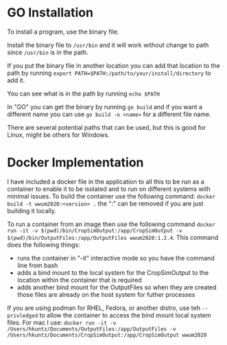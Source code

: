 # GO Installation

To install a program, use the binary file.

Install the binary file to `/usr/bin` and it will work without change to path since
`/usr/bin` is in the path.

If you put the binary file in another location you can add that location to the
path by running `export PATH=$PATH:/path/to/your/install/directory` to add it.

You can see what is in the path by running `echo $PATH`

In "GO" you can get the binary by running `go build` and if you want a different name
you can use `go build -o <name>` for a different file name.

There are several potential paths that can be used, but this is good for Linux, might be others for Windows.

# Docker Implementation
I have included a docker file in the application to all this to be run as a container to enable it to be isolated and to run on different systems with minimal issues. To build the container use the following command: `docker build -t wwum2020:<version> .` the ":<version>" can be removed if you are just building it locally.

To run a container from an image then use the following command `docker run -it -v $(pwd)/bin/CropSimOutput:/app/CropSimOutput -v $(pwd)/bin/OutputFiles:/app/OutputFiles wwum2020:1.2.4`. This command does the following things:

- runs the container in "-it" interactive mode so you have the command line from bash
- adds a bind mount to the local system for the CropSimOutput to the location within the container that is required
- adds another bind mount for the OutputFiles so when they are created those files are already on the host system for futher processes

If you are using podman for RHEL, Fedora, or another distro, use teh `--privledged` to allow the container to access the bind mount local system files. For mac I use: `docker run -it -v /Users/hkuntz/Documents/OutputFiles:/app/OutputFiles -v /Users/hkuntz/Documents/CropSimOutput:/app/CropSimOutput wwum2020`